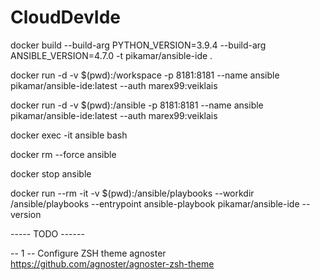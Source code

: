 # CloudDevIde

docker build --build-arg PYTHON_VERSION=3.9.4 --build-arg ANSIBLE_VERSION=4.7.0 -t pikamar/ansible-ide .

docker run -d -v $(pwd):/workspace -p 8181:8181 --name ansible pikamar/ansible-ide:latest --auth marex99:veiklais

docker run -d -v $(pwd):/ansible -p 8181:8181 --name ansible pikamar/ansible-ide:latest --auth marex99:veiklais

docker exec -it ansible bash

docker rm --force ansible

docker stop ansible


docker run --rm -it -v $(pwd):/ansible/playbooks --workdir /ansible/playbooks --entrypoint ansible-playbook pikamar/ansible-ide --version

----- TODO ------

-- 1 --
Configure ZSH theme agnoster
https://github.com/agnoster/agnoster-zsh-theme